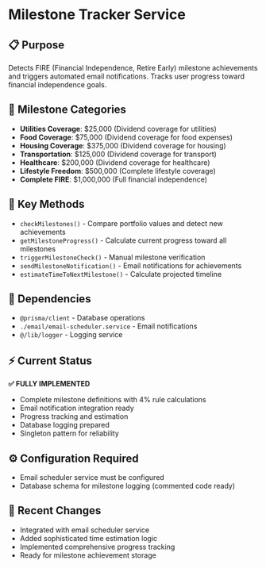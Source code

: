 # Milestone Tracker Service

## 📋 Purpose
Detects FIRE (Financial Independence, Retire Early) milestone achievements and triggers automated email notifications. Tracks user progress toward financial independence goals.

## 🎯 Milestone Categories
- **Utilities Coverage**: $25,000 (Dividend coverage for utilities)
- **Food Coverage**: $75,000 (Dividend coverage for food expenses)
- **Housing Coverage**: $375,000 (Dividend coverage for housing)
- **Transportation**: $125,000 (Dividend coverage for transport)
- **Healthcare**: $200,000 (Dividend coverage for healthcare)
- **Lifestyle Freedom**: $500,000 (Complete lifestyle coverage)
- **Complete FIRE**: $1,000,000 (Full financial independence)

## 🔧 Key Methods
- `checkMilestones()` - Compare portfolio values and detect new achievements
- `getMilestoneProgress()` - Calculate current progress toward all milestones
- `triggerMilestoneCheck()` - Manual milestone verification
- `sendMilestoneNotification()` - Email notifications for achievements
- `estimateTimeToNextMilestone()` - Calculate projected timeline

## 🔗 Dependencies
- `@prisma/client` - Database operations
- `./email/email-scheduler.service` - Email notifications
- `@/lib/logger` - Logging service

## ⚡ Current Status
**✅ FULLY IMPLEMENTED**
- Complete milestone definitions with 4% rule calculations
- Email notification integration ready
- Progress tracking and estimation
- Database logging prepared
- Singleton pattern for reliability

## ⚙️ Configuration Required
- Email scheduler service must be configured
- Database schema for milestone logging (commented code ready)

## 📝 Recent Changes
- Integrated with email scheduler service
- Added sophisticated time estimation logic
- Implemented comprehensive progress tracking
- Ready for milestone achievement storage